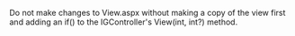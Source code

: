 ﻿Do not make changes to View.aspx without making a copy of the view first and adding an if() to the IGController's
View(int, int?) method.